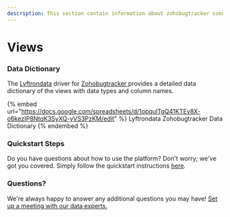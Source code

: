 ```yaml
---
description: This section contain information about zohobugtracker connector views information
---
```


# Views

### Data Dictionary

The [Lyftrondata](https://www.lyftrondata.com/) driver for [Zohobugtracker](https://www.lyftrondata.com/integration/commerce-analytics/zoho-bug-tracker//)[ ](https://www.lyftrondata.com/integration/zohobugtracker/)provides a detailed data dictionary of the views with data types and column names.

{% embed url="https://docs.google.com/spreadsheets/d/1opqulTgQ41KTEv8X-o6kezIP8NtqK3SyXQ-yVS3PzKM/edit" %}
Lyftrondata Zohobugtracker Data Dictionary
{% endembed %}

### Quickstart Steps

Do you have questions about how to use the platform? Don't worry; we've got you covered. Simply follow the quickstart instructions [here](../README.md).

### Questions? <a href="#questions" id="questions"></a>

We're always happy to answer any additional questions you may have! [Set up a meeting with our data experts.](https://www.lyftrondata.com/book-a-meeting/)


